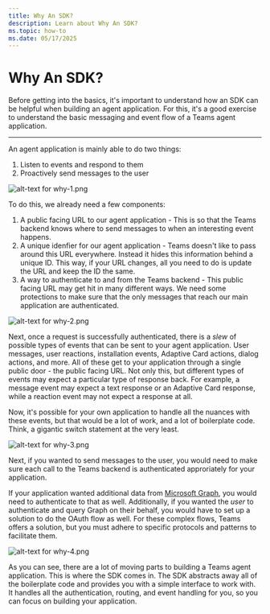 ```yaml
---
title: Why An SDK?
description: Learn about Why An SDK?
ms.topic: how-to
ms.date: 05/17/2025
---
```


# Why An SDK?

Before getting into the basics, it's important to understand how an SDK can be helpful when building an agent application. For this, it's a good exercise to understand the basic messaging and event flow of a Teams agent application.

---

An agent application is mainly able to do two things:

1. Listen to events and respond to them
2. Proactively send messages to the user

![alt-text for why-1.png](~/assets/diagrams/why-1.png)

To do this, we already need a few components:

1. A public facing URL to our agent application - This is so that the Teams backend knows where to send messages to when an interesting event happens.
2. A unique idenfier for our agent application - Teams doesn't like to pass around this URL everywhere. Instead it hides this information behind a unique ID. This way, if your URL changes, all you need to do is update the URL and keep the ID the same.
3. A way to authenticate to and from the Teams backend - This public facing URL may get hit in many different ways. We need some protections to make sure that the only messages that reach our main application are authenticated.

![alt-text for why-2.png](~/assets/diagrams/why-2.png)

Next, once a request is successfully authenticated, there is a _slew_ of possible types of events that can be sent to your agent application. User messages, user reactions, installation events, Adaptive Card actions, dialog actions, and more. All of these get to your application through a single public door - the public facing URL. Not only this, but different types of events may expect a particular type of response back. For example, a message event may expect a text response or an Adaptive Card response, while a reaction event may not expect a response at all.

Now, it's possible for your own application to handle all the nuances with these events, but that would be a lot of work, and a lot of boilerplate code. Think, a gigantic switch statement at the very least.

![alt-text for why-3.png](~/assets/diagrams/why-3.png)

Next, if you wanted to send messages to the user, you would need to make sure each call to the Teams backend is authenticated approriately for your application.

If your application wanted additional data from [Microsoft Graph](https://learn.microsoft.com/en-us/graph/overview), you would need to authenticate to that as well. Additionally, if you wanted the _user_ to authenticate and query Graph on their behalf, you would have to set up a solution to do the OAuth flow as well. For these complex flows, Teams offers a solution, but you must adhere to specific protocols and patterns to facilitate them.

![alt-text for why-4.png](~/assets/diagrams/why-4.png)

As you can see, there are a lot of moving parts to building a Teams agent application. This is where the SDK comes in. The SDK abstracts away all of the boilerplate code and provides you with a simple interface to work with. It handles all the authentication, routing, and event handling for you, so you can focus on building your application.